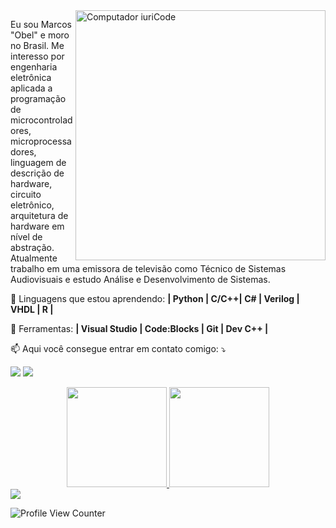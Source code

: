 <img src="https://raw.githubusercontent.com/MicaelliMedeiros/micaellimedeiros/master/image/computer-illustration.png" min-width="400px" max-width="400px" width="400px" align="right" alt="Computador iuriCode">

<p align="left"> 
  Eu sou Marcos "Obel" e moro no Brasil. Me interesso por engenharia eletrônica aplicada a programação de microcontroladores, microprocessadores, linguagem de descrição de hardware, circuito eletrônico, arquitetura de hardware em nível de abstração. <br>
  Atualmente trabalho em uma emissora de televisão como Técnico de Sistemas Audiovisuais e estudo Análise e Desenvolvimento de Sistemas.
  <br>
  
</p>

<p align="left">
  👀 Linguagens que estou aprendendo: <strong>| Python | C/C++| C# | Verilog | VHDL | R |</strong>
</p>

<p align="left">
  💼 Ferramentas: <strong>| Visual Studio | Code:Blocks | Git | Dev C++ | </strong>
</p>

<p align="left">
  📫 Aqui você consegue entrar em contato comigo: ⤵️
</p>

<p align="left">

  <a href="#" alt="Linkedin">
  <img src="https://img.shields.io/badge/-Linkedin-0e76a8?style=flat-square&logo=Linkedin&logoColor=white&link=https://www.linkedin.com/in/marcosobel" /></a>

  <a href="#" alt="Instagram">
  <img src="https://img.shields.io/badge/-Youtube-df0101?style=flat-square&labelColor=df0101&logo=youtube&logoColor=white&link=LINK-DO-SEU-INSTAGRAM"/></a>
</p>  

<div align="center">
  <a href="https://github.com/aragonxpd154">
  <img height="160em" src="https://github-readme-stats.vercel.app/api?username=aragonxpd154&show_icons=true&theme=radical&include_all_commits=true&count_private=true"/>
  <img height="160em" src="https://github-readme-stats.vercel.app/api/top-langs/?username=aragonxpd154&layout=compact&langs_count=7&theme=radical"/>

</div>

<div> 
  <a href="https://www.linkedin.com/in/marcosobel" target="_blank"><img src="https://img.shields.io/badge/-LinkedIn-%230077B5?style=for-the-badge&logo=linkedin&logoColor=white" target="_blank"></a> 
  
 
![Profile View Counter](https://komarev.com/ghpvc/?username=aragonxpd154)
